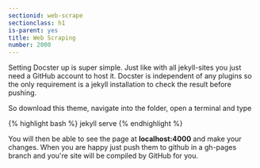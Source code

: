 ```yaml
---
sectionid: web-scrape
sectionclass: h1
is-parent: yes
title: Web Scraping
number: 2000
---
```


Setting Docster up is super simple. Just like with all jekyll-sites you just need a GitHub account to host it. Docster is independent of any plugins so the only requirement is a jekyll installation to check the result before pushing.

So download this theme, navigate into the folder, open a terminal and type

{% highlight bash %}
jekyll serve
{% endhighlight %}

You will then be able to see the page at **localhost:4000** and make your changes. When you are happy just push them to github in a gh-pages branch and you're site will be compiled by GitHub for you.

